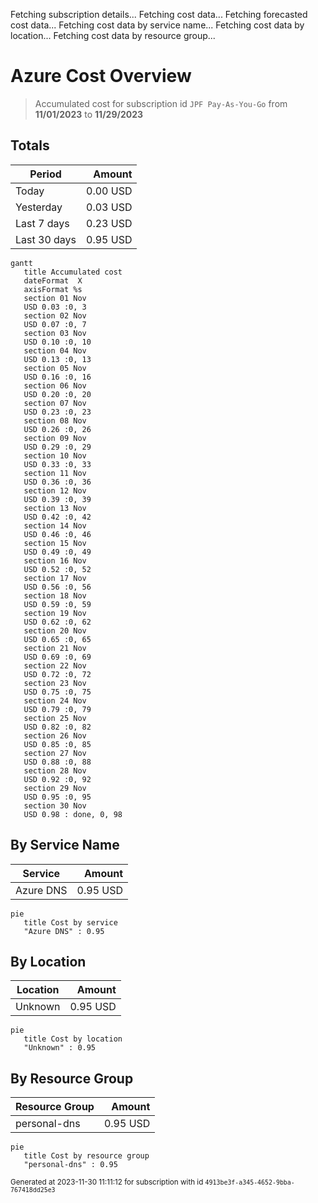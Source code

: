 Fetching subscription details...
Fetching cost data...
Fetching forecasted cost data...
Fetching cost data by service name...
Fetching cost data by location...
Fetching cost data by resource group...
# Azure Cost Overview

> Accumulated cost for subscription id `JPF Pay-As-You-Go` from **11/01/2023** to **11/29/2023**

## Totals

|Period|Amount|
|---|---:|
|Today|0.00 USD|
|Yesterday|0.03 USD|
|Last 7 days|0.23 USD|
|Last 30 days|0.95 USD|

```mermaid
gantt
   title Accumulated cost
   dateFormat  X
   axisFormat %s
   section 01 Nov
   USD 0.03 :0, 3
   section 02 Nov
   USD 0.07 :0, 7
   section 03 Nov
   USD 0.10 :0, 10
   section 04 Nov
   USD 0.13 :0, 13
   section 05 Nov
   USD 0.16 :0, 16
   section 06 Nov
   USD 0.20 :0, 20
   section 07 Nov
   USD 0.23 :0, 23
   section 08 Nov
   USD 0.26 :0, 26
   section 09 Nov
   USD 0.29 :0, 29
   section 10 Nov
   USD 0.33 :0, 33
   section 11 Nov
   USD 0.36 :0, 36
   section 12 Nov
   USD 0.39 :0, 39
   section 13 Nov
   USD 0.42 :0, 42
   section 14 Nov
   USD 0.46 :0, 46
   section 15 Nov
   USD 0.49 :0, 49
   section 16 Nov
   USD 0.52 :0, 52
   section 17 Nov
   USD 0.56 :0, 56
   section 18 Nov
   USD 0.59 :0, 59
   section 19 Nov
   USD 0.62 :0, 62
   section 20 Nov
   USD 0.65 :0, 65
   section 21 Nov
   USD 0.69 :0, 69
   section 22 Nov
   USD 0.72 :0, 72
   section 23 Nov
   USD 0.75 :0, 75
   section 24 Nov
   USD 0.79 :0, 79
   section 25 Nov
   USD 0.82 :0, 82
   section 26 Nov
   USD 0.85 :0, 85
   section 27 Nov
   USD 0.88 :0, 88
   section 28 Nov
   USD 0.92 :0, 92
   section 29 Nov
   USD 0.95 :0, 95
   section 30 Nov
   USD 0.98 : done, 0, 98
```

## By Service Name

|Service|Amount|
|---|---:|
|Azure DNS|0.95 USD|

```mermaid
pie
   title Cost by service
   "Azure DNS" : 0.95
```

## By Location

|Location|Amount|
|---|---:|
|Unknown|0.95 USD|

```mermaid
pie
   title Cost by location
   "Unknown" : 0.95
```

## By Resource Group

|Resource Group|Amount|
|---|---:|
|personal-dns|0.95 USD|

```mermaid
pie
   title Cost by resource group
   "personal-dns" : 0.95
```

<sup>Generated at 2023-11-30 11:11:12 for subscription with id `4913be3f-a345-4652-9bba-767418dd25e3`</sup>
